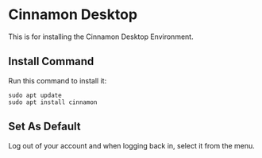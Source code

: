 # Cinnamon Desktop

This is for installing the Cinnamon Desktop Environment.

## Install Command

Run this command to install it:

```
sudo apt update
sudo apt install cinnamon
```

## Set As Default

Log out of your account and when logging back in, select it from the menu.